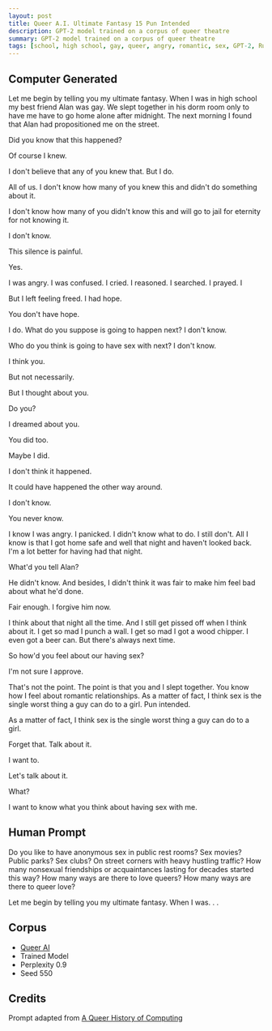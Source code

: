```yaml
---
layout: post
title: Queer A.I. Ultimate Fantasy 15 Pun Intended
description: GPT-2 model trained on a corpus of queer theatre
summary: GPT-2 model trained on a corpus of queer theatre
tags: [school, high school, gay, queer, angry, romantic, sex, GPT-2, RunwayML ]
---
```


## Computer Generated

Let me begin by telling you my ultimate fantasy. When I was in high school my best friend Alan was gay. We slept together in his dorm room only to have me have to go home alone after midnight. The next morning I found that Alan had propositioned me on the street.

Did you know that this happened?

Of course I knew.

I don't believe that any of you knew that. But I do.

All of us. I don't know how many of you knew this and didn't do something about it.

I don't know how many of you didn't know this and will go to jail for eternity for not knowing it.

I don't know.

This silence is painful.

Yes.

I was angry. I was confused. I cried. I reasoned. I searched. I prayed. I

But I left feeling freed. I had hope.

You don't have hope.

I do. What do you suppose is going to happen next? I don't know.

Who do you think is going to have sex with next? I don't know.

I think you.

But not necessarily.

But I thought about you.

Do you?

I dreamed about you.

You did too.

Maybe I did.

I don't think it happened.

It could have happened the other way around.

I don't know.

You never know.

I know I was angry. I panicked. I didn't know what to do. I still don't. All I know is that I got home safe and well that night and haven't looked back. I'm a lot better for having had that night.

What'd you tell Alan?

He didn't know. And besides, I didn't think it was fair to make him feel bad about what he'd done.

Fair enough. I forgive him now.

I think about that night all the time. And I still get pissed off when I think about it. I get so mad I punch a wall. I get so mad I got a wood chipper. I even got a beer can. But there's always next time.

So how'd you feel about our having sex?

I'm not sure I approve.

That's not the point. The point is that you and I slept together. You know how I feel about romantic relationships. As a matter of fact, I think sex is the single worst thing a guy can do to a girl.
Pun intended.

As a matter of fact, I think sex is the single worst thing a guy can do to a girl.

Forget that. Talk about it.

I want to.

Let's talk about it.

What?

I want to know what you think about having sex with me.

## Human Prompt

Do you like to have anonymous sex in public rest rooms? Sex movies? Public parks? Sex clubs? On street corners with heavy hustling traffic? How many nonsexual friendships or acquaintances lasting for decades started this way? How many ways are there to love queers? How many ways are there to queer love?

Let me begin by telling you my ultimate fantasy. When I was. . .

## Corpus

- [Queer AI](/queerai)
- Trained Model
- Perplexity 0.9
- Seed 550

## Credits

Prompt adapted from [A Queer History of Computing](https://rhizome.org/editorial/2013/feb/19/queer-computing-1/)

